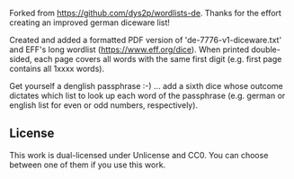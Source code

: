Forked from https://github.com/dys2p/wordlists-de. Thanks for the effort creating an improved german diceware list!

Created and added a formatted PDF version of 'de-7776-v1-diceware.txt' and EFF's long wordlist (https://www.eff.org/dice).
When printed double-sided, each page covers all words with the same first digit (e.g. first page contains all 1xxxx words).

Get yourself a denglish passphrase :-) ... add a sixth dice whose outcome dictates which list to look up each word of the passphrase (e.g. german or english list for even or odd numbers, respectively). 



## License

This work is dual-licensed under Unlicense and CC0. You can choose between one of them if you use this work.
